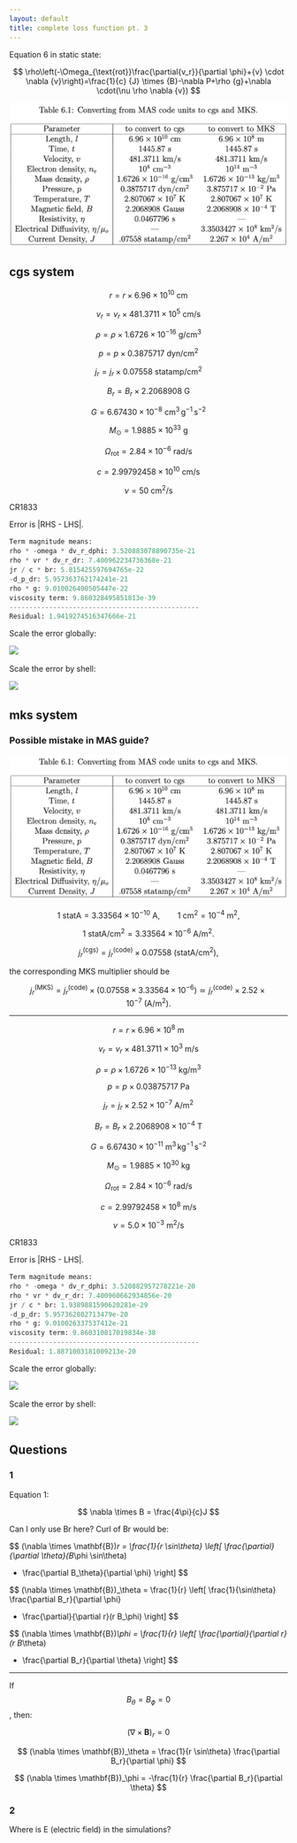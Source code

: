 ```yaml
---
layout: default
title: complete loss function pt. 3
---
```


Equation 6 in static state:

$$
\rho\left(-\Omega_{\text{rot}}\frac{\partial{v_r}}{\partial \phi}+{v} \cdot \nabla {v}\right)=\frac{1}{c} {J} \times {B}-\nabla P+\rho {g}+\nabla \cdot(\nu \rho \nabla {v})
$$

<img src="resources/week_38/mas-guide.png"/>

## cgs system

$$
r = r \times 6.96 \times 10^{10}\ \text{cm}
$$

$$
v_r = v_r \times 481.3711 \times 10^{5}\ \text{cm/s}
$$

$$
\rho = \rho \times 1.6726 \times 10^{-16}\ \text{g/cm}^3
$$

$$
p = p \times 0.3875717\ \text{dyn/cm}^2
$$

$$
j_r = j_r \times 0.07558\ \text{statamp/cm}^2
$$

$$
B_r = B_r \times 2.2068908\ \text{G}
$$

$$
G = 6.67430 \times 10^{-8}\ \text{cm}^3\,\text{g}^{-1}\,\text{s}^{-2}
$$

$$
M_{\odot} = 1.9885 \times 10^{33}\ \text{g}
$$

$$
\Omega_{\text{rot}} = 2.84 \times 10^{-6}\ \text{rad/s}
$$

$$
c = 2.99792458 \times 10^{10}\ \text{cm/s}
$$

$$
\nu = 50\ \text{cm}^2/\text{s}
$$


CR1833

Error is \|RHS - LHS\|.

```py
Term magnitude means:
rho * -omega * dv_r_dphi: 3.520883078890735e-21
rho * vr * dv_r_dr: 7.400962234736368e-21
jr / c * br: 5.815425597694765e-22
-d_p_dr: 5.957363762174241e-21
rho * g: 9.010026400505447e-22
viscosity term: 9.860328495851813e-39
------------------------------------------------
Residual: 1.9419274516347666e-21
```

Scale the error globally:

<img src="resources/week_38/cr1833-full-loss-glob-cgs.gif">

Scale the error by shell:

<img src="resources/week_38/cr1833-full-loss-local-cgs.gif">


## mks system

### Possible mistake in MAS guide?

<img src="resources/week_38/mas-guide.png"/>

$$
1~\text{statA} = 3.33564\times10^{-10}~\text{A},
\qquad
1~\text{cm}^2 = 10^{-4}~\text{m}^2,
$$


$$
1~\text{statA}/\text{cm}^2
= 3.33564\times10^{-6}~\text{A}/\text{m}^2.
$$

$$
j_r^{(\text{cgs})} = j_r^{(\text{code})} \times 0.07558~(\text{statA}/\text{cm}^2),
$$

the corresponding MKS multiplier should be  

$$
j_r^{(\text{MKS})}
= j_r^{(\text{code})} \times
\big(0.07558 \times 3.33564\times10^{-6}\big)
\simeq j_r^{(\text{code})} \times 2.52\times10^{-7}~(\text{A}/\text{m}^2).
$$

<hr/>

$$
r = r \times 6.96 \times 10^{8}\ \text{m}
$$

$$
v_r = v_r \times 481.3711 \times 10^{3}\ \text{m/s}
$$

$$
\rho = \rho \times 1.6726 \times 10^{-13}\ \text{kg/m}^3
$$

$$
p = p \times 0.03875717\ \text{Pa}
$$

$$
j_r = j_r \times 2.52 \times 10^{-7}\ \text{A/m}^2
$$

$$
B_r = B_r \times 2.2068908 \times 10^{-4}\ \text{T}
$$

$$
G = 6.67430 \times 10^{-11}\ \text{m}^3\,\text{kg}^{-1}\,\text{s}^{-2}
$$

$$
M_{\odot} = 1.9885 \times 10^{30}\ \text{kg}
$$

$$
\Omega_{\text{rot}} = 2.84 \times 10^{-6}\ \text{rad/s}
$$

$$
c = 2.99792458 \times 10^{8}\ \text{m/s}
$$

$$
\nu = 5.0 \times 10^{-3}\ \text{m}^2/\text{s}
$$


CR1833

Error is \|RHS - LHS\|.

```py
Term magnitude means:
rho * -omega * dv_r_dphi: 3.520882957278221e-20
rho * vr * dv_r_dr: 7.400960662934856e-20
jr / c * br: 1.9389881590620281e-29
-d_p_dr: 5.957362802713479e-20
rho * g: 9.010026337537412e-21
viscosity term: 9.860310817019834e-38
------------------------------------------------
Residual: 1.8871003181009213e-20
```

Scale the error globally:

<img src="resources/week_38/cr1833-full-loss-glob-mks.gif">

Scale the error by shell:

<img src="resources/week_38/cr1833-full-loss-local-mks.gif">


## Questions

### 1

Equation 1:

$$
\nabla \times B = \frac{4\pi}{c}J
$$

Can I only use Br here? Curl of Br would be:

$$
(\nabla \times \mathbf{B})_r = \frac{1}{r \sin\theta}
\left[
\frac{\partial}{\partial \theta}(B_\phi \sin\theta)
- \frac{\partial B_\theta}{\partial \phi}
\right]
$$

$$
(\nabla \times \mathbf{B})_\theta = \frac{1}{r}
\left[
\frac{1}{\sin\theta} \frac{\partial B_r}{\partial \phi}
- \frac{\partial}{\partial r}(r B_\phi)
\right]
$$

$$
(\nabla \times \mathbf{B})_\phi = \frac{1}{r}
\left[
\frac{\partial}{\partial r}(r B_\theta)
- \frac{\partial B_r}{\partial \theta}
\right]
$$

---

If $$ B_\theta = B_\phi = 0 $$, then:

$$
(\nabla \times \mathbf{B})_r = 0
$$

$$
(\nabla \times \mathbf{B})_\theta = \frac{1}{r \sin\theta} 
\frac{\partial B_r}{\partial \phi}
$$

$$
(\nabla \times \mathbf{B})_\phi = -\frac{1}{r} 
\frac{\partial B_r}{\partial \theta}
$$

### 2

Where is E (electric field) in the simulations?

